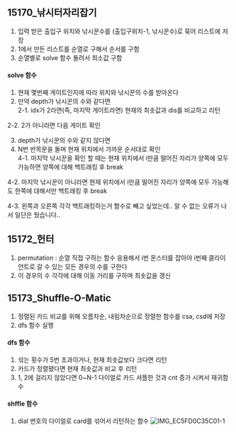 ## 15170_낚시터자리잡기
1. 입력 받은 출입구 위치와 낚시꾼수를 (출입구위치-1, 낚시꾼수)로 묶어 리스트에 저장
2. 1에서 만든 리스트를 순열로 구해서 순서를 구함
3. 순열별로 solve 함수 돌려서 최소값 구함

#### solve 함수
1. 현재 몇번째 게이트인지에 따라 위치와 낚시꾼의 수를 받아온다
2. 만약 depth가 낚시꾼의 수와 같다면<br>
2-1. idx가 2라면(즉, 마지막 게이트라면) 현재의 최솟값과 dis를 비교하고 리턴<br>
   
2-2. 2가 아니라면 다음 게이트 확인<br>

3. depth가 낚시꾼의 수와 같지 않다면
4. N번 반목문을 돌며 현재 위치에서 가까운 순서대로 확인<br>
4-1. 마지막 낚시꾼을 확인 할 때는 현재 위치에서 i만큼 떨어진 자리가 양쪽에 모두 가능하면 양쪽에 대해 백트래킹 후 break<br>
   
4-2. 마지막 낚시꾼이 아니라면 현재 위치에서 i만큼 떨어진 자리가 양쪽에 모두 가능해도 한쪽에 대해서만 백트래킹 후 break<br>

4-3. 왼쪽과 오른쪽 각각 백트래킹하는거 함수로 빼고 싶었는데.. 알 수 없는 오류가 나서 일단은 뒀습니다..

## 15172_헌터
1. permutation : 순열 직접 구하는 함수 응용해서 i번 몬스터를 잡아야 i번째 클라이언트로 갈 수 있는 모든 경우의 수를 구한다
2. 이 경우의 수 각각에 대해 이동 거리를 구하며 최솟값을 갱신

## 15173_Shuffle-O-Matic
1. 정렬된 카드 비교를 위해 오름차순, 내림차순으로 정렬한 함수를 csa, csd에 저장
2. dfs 함수 실행

#### dfs 함수
1. 섞는 횟수가 5번 초과이거나, 현재 최솟값보다 크다면 리턴
2. 카드가 정렬됐다면 현재 최솟값과 비교 후 리턴
3. 1, 2에 걸리지 않았다면 0~N-1 다이얼로 카드 셔플한 것과 cnt 증가 시켜서 재귀함수

#### shffle 함수
1. dial 번호의 다이얼로 card를 섞어서 리턴하는 함수
![IMG_EC5FD0C35C01-1](https://user-images.githubusercontent.com/49333608/187067976-ccf3bb5b-7f43-41b1-8bdd-cfb827635877.jpeg)